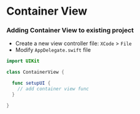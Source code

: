 # Container View

### Adding Container View to existing project

- Create a new view controller file: `XCode` > `File`
- Modify `AppDelegate.swift` file

```swift
import UIKit

class ContainerView {

  func setupUI {
    // add container view func
  }

}
```
